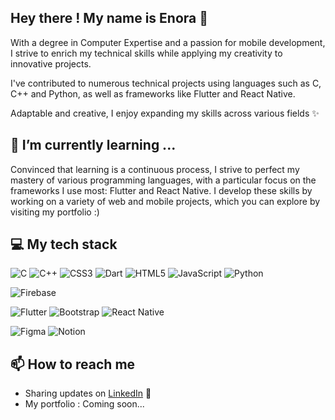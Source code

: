 ## Hey there ! My name is Enora 🍵
With a degree in Computer Expertise and a passion for mobile development, I strive to enrich my technical skills while applying my creativity to innovative projects.  

I've contributed to numerous technical projects using languages such as C, C++ and Python, as well as frameworks like Flutter and React Native.

Adaptable and creative, I enjoy expanding my skills across various fields ✨

## 🌱 I’m currently learning ...

Convinced that learning is a continuous process, I strive to perfect my mastery of various programming languages, with a particular focus on the frameworks I use most: Flutter and React Native. I develop these skills by working on a variety of web and mobile projects, which you can explore by visiting my portfolio :)

## 💻 My tech stack
![C](https://img.shields.io/badge/c-%2300599C.svg?style=for-the-badge&logo=c&logoColor=white)  	![C++](https://img.shields.io/badge/c++-%2300599C.svg?style=for-the-badge&logo=c%2B%2B&logoColor=white) ![CSS3](https://img.shields.io/badge/css3-%231572B6.svg?style=for-the-badge&logo=css3&logoColor=white)  ![Dart](https://img.shields.io/badge/dart-%230175C2.svg?style=for-the-badge&logo=dart&logoColor=white)  ![HTML5](https://img.shields.io/badge/html5-%23E34F26.svg?style=for-the-badge&logo=html5&logoColor=white)  ![JavaScript](https://img.shields.io/badge/javascript-%23323330.svg?style=for-the-badge&logo=javascript&logoColor=%23F7DF1E)  ![Python](https://img.shields.io/badge/python-3670A0?style=for-the-badge&logo=python&logoColor=ffdd54)

![Firebase](https://img.shields.io/badge/firebase-a08021?style=for-the-badge&logo=firebase&logoColor=ffcd34)  

![Flutter](https://img.shields.io/badge/Flutter-%2302569B.svg?style=for-the-badge&logo=Flutter&logoColor=white)  ![Bootstrap](https://img.shields.io/badge/bootstrap-%238511FA.svg?style=for-the-badge&logo=bootstrap&logoColor=white)  ![React Native](https://img.shields.io/badge/react_native-%2320232a.svg?style=for-the-badge&logo=react&logoColor=%2361DAFB)

![Figma](https://img.shields.io/badge/figma-%23F24E1E.svg?style=for-the-badge&logo=figma&logoColor=white)  ![Notion](https://img.shields.io/badge/Notion-%23000000.svg?style=for-the-badge&logo=notion&logoColor=white)

## 📫 How to reach me
- Sharing updates on <a href="www.linkedin.com/in/enora-amadou-938989238">LinkedIn</a> 💼
- My portfolio : Coming soon...

